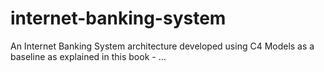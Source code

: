 # internet-banking-system
An Internet Banking System architecture developed using C4 Models as a baseline as explained in this book - ...
